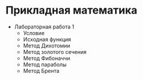# Прикладная математика

- Лабораторная работа 1
    - Условие
    - Исходная функция
    - Метод Дихотомии
    - Метод золотого сечения
    - Метод Фибоначчи
    - Метод параболы
    - Метод Брента


